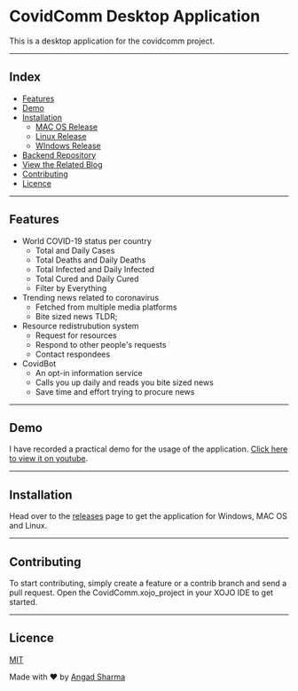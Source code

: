 # CovidComm Desktop Application

This is a desktop application for the covidcomm project.

---

## Index 

* [Features](#features)
* [Demo](#demo)
* [Installation](#installation)
  * [MAC OS Release](https://github.com/L04DB4L4NC3R/covidcomm-ui/releases/download/v1.0/Mac.OS.X.Cocoa.Intel.tar.xz)
  * [Linux Release](https://github.com/L04DB4L4NC3R/covidcomm-ui/releases/download/v1.0/Linux.64.bit.tar.xz)
  * [WIndows Release](https://github.com/L04DB4L4NC3R/covidcomm-ui/releases/download/v1.0/Windows.zip)
* [Backend Repository](https://github.com/L04DB4L4NC3R/covidcomm)
* [View the Related Blog](https://dev.to/l04db4l4nc3r/twilio-dev-hackathon-project-2c9o)
* [Contributing](#contributing)
* [Licence](#licence)

---

## Features

* World COVID-19 status per country
  * Total and Daily Cases
  * Total Deaths and Daily Deaths
  * Total Infected and Daily Infected
  * Total Cured and Daily Cured
  * Filter by Everything
* Trending news related to coronavirus
  * Fetched from multiple media platforms
  * Bite sized news TLDR;
* Resource redistrubution system
  * Request for resources
  * Respond to other people's requests
  * Contact respondees
* CovidBot
  * An opt-in information service
  * Calls you up daily and reads you bite sized news
  * Save time and effort trying to procure news

---

## Demo

I have recorded a practical demo for the usage of the application. [Click here to view it on youtube](https://youtu.be/QAZf4J9LSnY).

---

## Installation

Head over to the [releases](https://github.com/L04DB4L4NC3R/covidcomm-ui/releases) page to get the application for Windows, MAC OS and Linux.

---

## Contributing

To start contributing, simply create a feature or a contrib branch and send a pull request. Open the CovidComm.xojo_project in your XOJO IDE to get started.

---

## Licence

[MIT](https://github.com/L04DB4L4NC3R/covidcomm-ui/blob/master/LICENSE)


Made with :heart: by [Angad Sharma](https://github.com/L04DB4L4NC3R)
